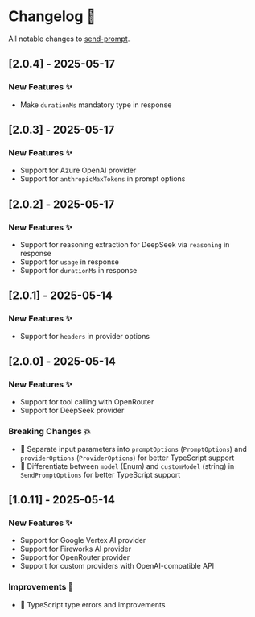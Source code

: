 # Changelog 📝

All notable changes to [send-prompt](https://github.com/paradite/send-prompt).

## [2.0.4] - 2025-05-17

### New Features ✨

- Make `durationMs` mandatory type in response

## [2.0.3] - 2025-05-17

### New Features ✨

- Support for Azure OpenAI provider
- Support for `anthropicMaxTokens` in prompt options

## [2.0.2] - 2025-05-17

### New Features ✨

- Support for reasoning extraction for DeepSeek via `reasoning` in response
- Support for `usage` in response
- Support for `durationMs` in response

## [2.0.1] - 2025-05-14

### New Features ✨

- Support for `headers` in provider options

## [2.0.0] - 2025-05-14

### New Features ✨

- Support for tool calling with OpenRouter
- Support for DeepSeek provider

### Breaking Changes 💥

- 📝 Separate input parameters into `promptOptions` (`PromptOptions`) and `providerOptions` (`ProviderOptions`) for better TypeScript support
- 📝 Differentiate between `model` (Enum) and `customModel` (string) in `SendPromptOptions` for better TypeScript support

## [1.0.11] - 2025-05-14

### New Features ✨

- Support for Google Vertex AI provider
- Support for Fireworks AI provider
- Support for OpenRouter provider
- Support for custom providers with OpenAI-compatible API

### Improvements 🔧

- 📝 TypeScript type errors and improvements

